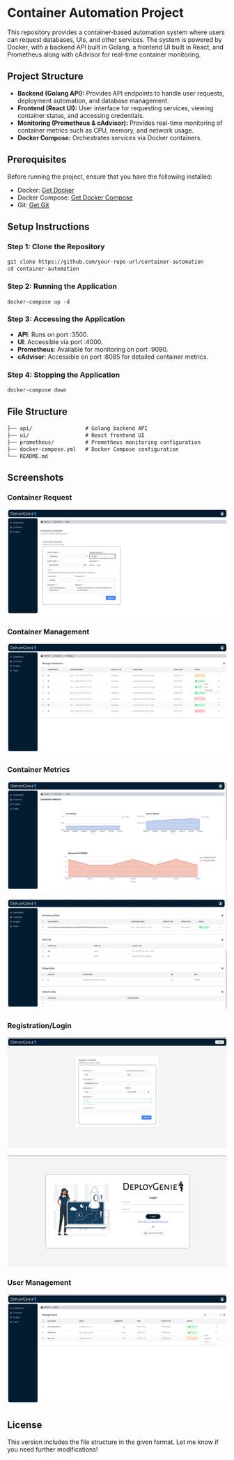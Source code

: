 # Container Automation Project

This repository provides a container-based automation system where users can request databases, UIs, and other services. The system is powered by Docker, with a backend API built in Golang, a frontend UI built in React, and Prometheus along with cAdvisor for real-time container monitoring.

## Project Structure

- **Backend (Golang API):** Provides API endpoints to handle user requests, deployment automation, and database management.
- **Frontend (React UI):** User interface for requesting services, viewing container status, and accessing credentials.
- **Monitoring (Prometheus & cAdvisor):** Provides real-time monitoring of container metrics such as CPU, memory, and network usage.
- **Docker Compose:** Orchestrates services via Docker containers.

## Prerequisites

Before running the project, ensure that you have the following installed:

- Docker: [Get Docker](https://www.docker.com/)
- Docker Compose: [Get Docker Compose](https://docs.docker.com/compose/install/)
- Git: [Get Git](https://git-scm.com/)

## Setup Instructions

### Step 1: Clone the Repository

```
git clone https://github.com/your-repo-url/container-automation
cd container-automation
```


### Step 2: Running the Application

```
docker-compose up -d
```

### Step 3: Accessing the Application

- **API**: Runs on port :3500.
- **UI**: Accessible via port :4000.
- **Prometheus**: Available for monitoring on port :9090.
- **cAdvisor**: Accessible on port :8085 for detailed container metrics.

### Step 4: Stopping the Application

```
docker-compose down
```

## File Structure

```
├── api/                 # Golang backend API
├── ui/                  # React frontend UI
├── prometheus/          # Prometheus monitoring configuration
├── docker-compose.yml   # Docker Compose configuration
└── README.md     
```

## Screenshots

### Container Request

![Container Request](images/creation.png)

### Container Management

![Container Management](images/manage.png)

### Container Metrics

![Container Metrics](images/metrics.png)

![Container Data](images/contdata.png)

### Registration/Login

![Registration Form](images/register.png)

![Login Form](images/login.png)

### User Management

![User Management](images/usermanage.png)


## License


This version includes the file structure in the given format. Let me know if you need further modifications!
